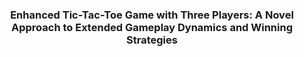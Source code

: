 <div align="center">
  <h3 align="center">Enhanced Tic-Tac-Toe Game with Three Players: A Novel Approach to Extended Gameplay Dynamics and Winning Strategies</h3>
</div>
